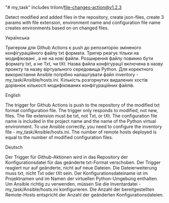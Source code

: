 "# my_task" 
 includes trilom/file-changes-action@v1.2.3
 
 Detect modified and added files in the repository, create json-files,
 create  3 params with file extension, environment name and configuration file name
 creates environments based on on changed files.
 
 Українська
 
  Тригером для Github Actions є push до репозиторію зміненого конфігураційного файлу txt формата. Тригер реагує тільки на модифіковані , а не на нові файли. Розширення  файлу повинно бути формату txt, а не Txt, чи tXt. Назва файла конфігурації включена в назву проекту та назву віртуального середовища Python. Для коректного використання  Ansible потрібно налаштувати файл inventory - my_task/Ansible/hosts.ini. Кількість розгорнутих видалених хостів дорівнює кількості модифікованих конфігураційних файлів.
 
 English
 
  The trigger for Github Actions is push to the repository of the modified txt format configuration file. The trigger only responds to modified, not new, files. The file extension must be txt, not Txt, or tXt. The configuration file name is included in the project name and the name of the Python virtual environment. To use Ansible correctly, you need to configure the inventory file - my_task/Ansible/hosts.ini. The number of remote hosts deployed is equal to the number of modified configuration files.
  
  Deutsch
  
  Der Trigger für Github-Aktionen wird in das Repository der Konfigurationsdatei für das geänderte txt-Format verschoben. Der Trigger reagiert nur auf geänderte, nicht auf neue Dateien. Die Dateierweiterung muss txt, nicht Txt oder tXt sein. Der Konfigurationsdateiname ist im Projektnamen und im Namen der virtuellen Python-Umgebung enthalten. Um Ansible richtig zu verwenden, müssen Sie die Inventardatei - my_task/Ansible/hosts.ini konfigurieren. Die Anzahl der bereitgestellten Remote-Hosts entspricht der Anzahl der geänderten Konfigurationsdateien.
